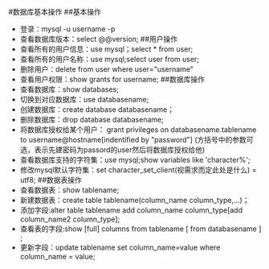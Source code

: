 #数据库基本操作
##基本操作
- 登录：mysql -u username -p
- 查看数据库版本：select @@version;
##用户操作
- 查看所有的用户信息：use mysql；select * from user;
- 查看所有的用户名称：use mysql;select user from user;
- 删除用户：delete from user where user="username"
- 查看用户权限：show grants for username;
##数据库操作
- 查看数据库：show databases;
- 切换到对应数据库：use databasename;
- 创建数据库：create database databasename；
- 删除数据库：drop database databasename;
- 将数据库授权给某个用户： grant privileges on databasename.tablename to username@hostname[indentified by "password"] (方括号中的参数可选，表示先建密码为passord的user然后将数据库授权给他)
- 查看数据库支持的字符集：use mysql;show variables like 'character%';
- 修改mysql默认字符集：set character_set_client(视需求而定此处是什么) = utf8;
##数据表操作
- 查看数据表：show tablename;
- 新建数据表：create table tablename(column_name column_type,...)；
- 添加字段:alter table tablename add column_name column_type[add column_name2 column_type];
- 查看表的字段:show [full] columns from tablename [ from databasename ] ;
- 更新字段：update tablename set column_name=value where column_name = value; 

